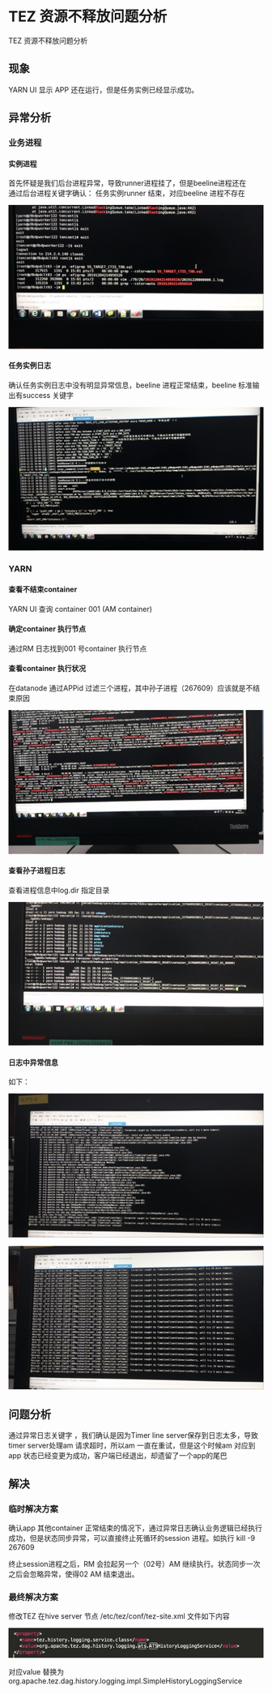 # TEZ 资源不释放问题分析

TEZ 资源不释放问题分析

## 现象

YARN UI 显示 APP 还在运行，但是任务实例已经显示成功。

## 异常分析

### 业务进程

#### 实例进程

首先怀疑是我们后台进程异常，导致runner进程挂了，但是beeline进程还在  
通过后台进程关键字确认： 任务实例runner 结束，对应beeline 进程不存在

![](/images/tez1.png)

#### 任务实例日志

确认任务实例日志中没有明显异常信息，beeline 进程正常结束，beeline 标准输出有success 关键字

![](/images/tez2.png)

### YARN

#### 查看不结束container

YARN UI 查询 container 001 \(AM container\)

#### 确定container 执行节点

通过RM 日志找到001 号container 执行节点

#### 查看container 执行状况

在datanode 通过APPid 过滤三个进程，其中孙子进程（267609）应该就是不结束原因

![](/images/tez3.png)

#### 查看孙子进程日志

查看进程信息中log.dir 指定目录

![](/images/tez4.png)

#### 日志中异常信息

如下：

![](/images/tez5.png)

![](/images/tez6.png)

## 问题分析

通过异常日志关键字 ，我们确认是因为Timer line server保存到日志太多，导致timer server处理am 请求超时，所以am 一直在重试，但是这个时候am 对应到app 状态已经变更为成功，客户端已经退出，却遗留了一个app的尾巴

## 解决

### 临时解决方案

确认app 其他container 正常结束的情况下，通过异常日志确认业务逻辑已经执行成功，但是状态同步异常，可以直接终止死循环的session 进程。如执行 kill -9 267609

终止session进程之后，RM 会拉起另一个（02号）AM 继续执行。状态同步一次之后会忽略异常，使得02 AM 结束退出。

### 最终解决方案

修改TEZ 在hive server 节点 /etc/tez/conf/tez-site.xml 文件如下内容

![](/images/tez7.png)

对应value 替换为 org.apache.tez.dag.history.logging.impl.SimpleHistoryLoggingService
